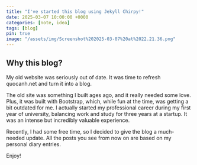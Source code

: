 ```yaml
---
title: "I've started this blog using Jekyll Chirpy!"
date: 2025-03-07 10:00:00 +0000
categories: [note, idea]
tags: [blog]
pin: true
image: "/assets/img/Screenshot%202025-03-07%20at%2022.21.36.png"
---
```


<!-- ![image tooltip here](/assets/img/Screenshot%202025-03-07%20at%2022.21.36.png) -->

## Why this blog?

My old website was seriously out of date. It was time to refresh quocanh.net and turn it into a blog.

The old site was something I built ages ago, and it really needed some love. Plus, it was built with Bootstrap, which, while fun at the time, was getting a bit outdated for me. I actually started my professional career during my first year of university, balancing work and study for three years at a startup. It was an intense but incredibly valuable experience.

Recently, I had some free time, so I decided to give the blog a much-needed update. All the posts you see from now on are based on my personal diary entries.

Enjoy!

